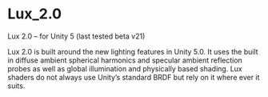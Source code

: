 Lux_2.0
=======

Lux 2.0 – for Unity 5
(last tested beta v21)

Lux 2.0 is built around the new lighting features in Unity 5.0.
It uses the built in diffuse ambient spherical harmonics and specular ambient reflection probes as well as global illumination and physically based shading.
Lux shaders do not always use Unity’s standard BRDF but rely on it where ever it suits.
